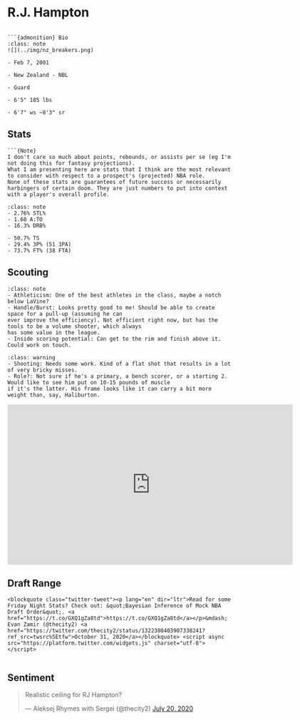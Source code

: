 R.J. Hampton
===
```{image} ../img/rj_hampton.jpg
```

```{margin}
```{admonition} Bio
:class: note
![](../img/nz_breakers.png)

- Feb 7, 2001

- New Zealand - NBL

- Guard

- 6'5" 185 lbs

- 6'7" ws ~8'3" sr
```

## Stats
```{margin}
```{Note}
I don't care so much about points, rebounds, or assists per se (eg I'm not doing this for fantasy projections). 
What I am presenting here are stats that I think are the most relevant to consider with respect to a prospect's (projected) NBA role.
None of these stats are guarantees of future success or necessarily harbingers of certain doom. They are just numbers to put into context with a player's overall profile.
```

```{admonition} Noteworthy
:class: note
- 2.76% STL%
- 1.68 A:TO
- 16.3% DRB%
```

```{Caution}
- 50.7% TS
- 29.4% 3P% (51 3PA)
- 73.7% FT% (38 FTA)
```

## Scouting
```{admonition} Strengths
:class: note
- Athleticism: One of the best athletes in the class, maybe a notch below LaVine?
- Handle/Burst: Looks pretty good to me! Should be able to create space for a pull-up (assuming he can
ever improve the efficiency). Not efficient right now, but has the tools to be a volume shooter, which always
has some value in the league.
- Inside scoring potential: Can get to the rim and finish above it. Could work on touch.
``` 

```{admonition} Weaknesses
:class: warning
- Shooting: Needs some work. Kind of a flat shot that results in a lot of very bricky misses.
- Role?: Not sure if he's a primary, a bench scorer, or a starting 2. Would like to see him put on 10-15 pounds of muscle 
if it's the latter. His frame looks like it can carry a bit more weight than, say, Haliburton.
```

<iframe width="640" height="360" src="https://www.youtube.com/embed/XkDmv8By350" frameborder="0" allow="accelerometer; autoplay; encrypted-media; gyroscope; picture-in-picture" allowfullscreen></iframe>

## Draft Range
```{margin}
<blockquote class="twitter-tweet"><p lang="en" dir="ltr">Read for some Friday Night Stats? Check out: &quot;Bayesian Inference of Mock NBA Draft Order&quot;. <a href="https://t.co/GXQ1gZa8td">https://t.co/GXQ1gZa8td</a></p>&mdash; Evan Zamir (@thecity2) <a href="https://twitter.com/thecity2/status/1322380403907338241?ref_src=twsrc%5Etfw">October 31, 2020</a></blockquote> <script async src="https://platform.twitter.com/widgets.js" charset="utf-8"></script>
```

```{image} ../plrange/rj_hampton.png
```
 
## Sentiment

<blockquote class="twitter-tweet"><p lang="tl" dir="ltr">Realistic ceiling for RJ Hampton?</p>&mdash; Aleksej Rhymes with Sergei (@thecity2) <a href="https://twitter.com/thecity2/status/1285228469299736576?ref_src=twsrc%5Etfw">July 20, 2020</a></blockquote> <script async src="https://platform.twitter.com/widgets.js" charset="utf-8"></script>